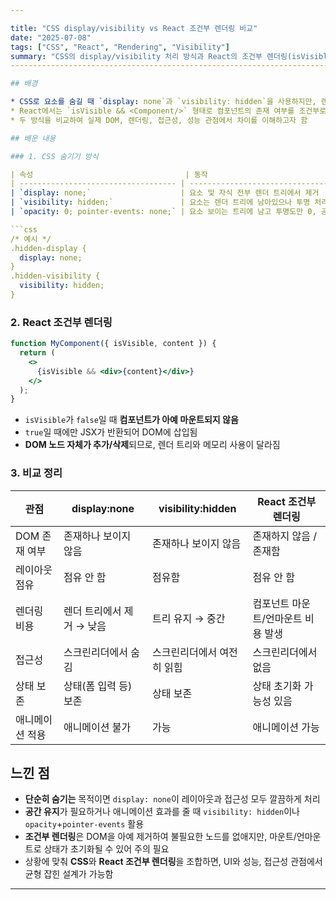 ```yaml
---

title: "CSS display/visibility vs React 조건부 렌더링 비교"
date: "2025-07-08"
tags: ["CSS", "React", "Rendering", "Visibility"]
summary: "CSS의 display/visibility 처리 방식과 React의 조건부 렌더링(isVisible && ...)을 비교하여 렌더링 및 DOM 상태 차이를 정리합니다."
--------------------------------------------------------------------------------------------------------------

## 배경

* CSS로 요소를 숨길 때 `display: none`과 `visibility: hidden`을 사용하지만, 렌더 트리와 레이아웃 차이가 있음
* React에서는 `isVisible && <Component/>` 형태로 컴포넌트의 존재 여부를 조건부로 제어할 수 있음
* 두 방식을 비교하여 실제 DOM, 렌더링, 접근성, 성능 관점에서 차이를 이해하고자 함

## 배운 내용

### 1. CSS 숨기기 방식

| 속성                                  | 동작                               | DOM 유지 여부 | 레이아웃 점유 | 접근성(A11Y)        |
| ----------------------------------- | -------------------------------- | --------- | ------- | ---------------- |
| `display: none;`                    | 요소 및 자식 전부 렌더 트리에서 제거            | 예(숨김)     | 없음      | 스크린리더에서 숨김       |
| `visibility: hidden;`               | 요소는 렌더 트리에 남아있으나 투명 처리, 클릭 불가    | 예(숨김)     | 유지      | 스크린리더에서 읽음 가능    |
| `opacity: 0; pointer-events: none;` | 요소 보이는 트리에 남고 투명도만 0, 공간·상호작용 차단 | 예(숨김)     | 유지      | 스크린리더에서는 보일 수 있음 |

```css
/* 예시 */
.hidden-display {
  display: none;
}
.hidden-visibility {
  visibility: hidden;
}
```

### 2. React 조건부 렌더링

```jsx
function MyComponent({ isVisible, content }) {
  return (
    <>
      {isVisible && <div>{content}</div>}
    </>
  );
}
```

* `isVisible`가 `false`일 때 **컴포넌트가 아예 마운트되지 않음**
* `true`일 때에만 JSX가 반환되어 DOM에 삽입됨
* **DOM 노드 자체가 추가/삭제**되므로, 렌더 트리와 메모리 사용이 달라짐

### 3. 비교 정리

| 관점        | display\:none   | visibility\:hidden | React 조건부 렌더링       |
| --------- | --------------- | ------------------ | ------------------- |
| DOM 존재 여부 | 존재하나 보이지 않음     | 존재하나 보이지 않음        | 존재하지 않음 / 존재함       |
| 레이아웃 점유   | 점유 안 함          | 점유함                | 점유 안 함              |
| 렌더링 비용    | 렌더 트리에서 제거 → 낮음 | 트리 유지 → 중간         | 컴포넌트 마운트/언마운트 비용 발생 |
| 접근성       | 스크린리더에서 숨김      | 스크린리더에서 여전히 읽힘     | 스크린리더에서 없음          |
| 상태 보존     | 상태(폼 입력 등) 보존   | 상태 보존              | 상태 초기화 가능성 있음       |
| 애니메이션 적용  | 애니메이션 불가        | 가능                 | 애니메이션 가능            |

## 느낀 점

* **단순히 숨기는** 목적이면 `display: none`이 레이아웃과 접근성 모두 깔끔하게 처리
* **공간 유지**가 필요하거나 애니메이션 효과를 줄 때 `visibility: hidden`이나 `opacity`+`pointer-events` 활용
* **조건부 렌더링**은 DOM을 아예 제거하여 불필요한 노드를 없애지만, 마운트/언마운트로 상태가 초기화될 수 있어 주의 필요
* 상황에 맞춰 **CSS**와 **React 조건부 렌더링**을 조합하면, UI와 성능, 접근성 관점에서 균형 잡힌 설계가 가능함

---
```

